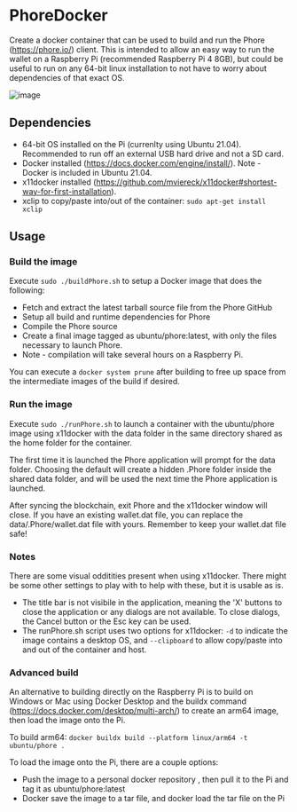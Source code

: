 # PhoreDocker
Create a docker container that can be used to build and run the Phore (https://phore.io/) client.  This is intended to allow an easy way to run the wallet on a Raspberry Pi (recommended Raspberry Pi 4 8GB), but could be useful to run on any 64-bit linux installation to not have to worry about dependencies of that exact OS.

![image](https://user-images.githubusercontent.com/6404377/118014460-405c1000-b321-11eb-94b2-fa8196c57efe.png)

## Dependencies
* 64-bit OS installed on the Pi (currenlty using Ubuntu 21.04).  Recommended to run off an external USB hard drive and not a SD card.
* Docker installed (https://docs.docker.com/engine/install/).  Note - Docker is included in Ubuntu 21.04.
* x11docker installed (https://github.com/mviereck/x11docker#shortest-way-for-first-installation).
* xclip to copy/paste into/out of the container: `sudo apt-get install xclip`

## Usage

### Build the image

Execute `sudo ./buildPhore.sh` to setup a Docker image that does the following:
* Fetch and extract the latest tarball source file from the Phore GitHub
* Setup all build and runtime dependencies for Phore
* Compile the Phore source
* Create a final image tagged as ubuntu/phore:latest, with only the files necessary to launch Phore.
* Note - compilation will take several hours on a Raspberry Pi.

You can execute a `docker system prune` after building to free up space from the intermediate images of the build if desired.

### Run the image

Execute `sudo ./runPhore.sh` to launch a container with the ubuntu/phore image using x11docker with the data folder in the same directory shared as the home folder for the container.  

The first time it is launched the Phore application will prompt for the data folder.  Choosing the default will create a hidden .Phore folder inside the shared data folder, and will be used the next time the Phore application is launched.  

After syncing the blockchain, exit Phore and the x11docker window will close.  If you have an existing wallet.dat file, you can replace the data/.Phore/wallet.dat file with yours.  Remember to keep your wallet.dat file safe!

### Notes

There are some visual odditities present when using x11docker.  There might be some other settings to play with to help with these, but it is usable as is.

* The title bar is not visibile in the application, meaning the 'X' buttons to close the application or any dialogs are not available.  To close dialogs, the Cancel button or the Esc key can be used.
* The runPhore.sh script uses two options for x11docker: `-d` to indicate the image contains a desktop OS, and `--clipboard` to allow copy/paste into and out of the container and host.

### Advanced build

An alternative to building directly on the Raspberry Pi is to build on Windows or Mac using Docker Desktop and the buildx command (https://docs.docker.com/desktop/multi-arch/) to create an arm64 image, then load the image onto the Pi.

To build arm64: `docker buildx build --platform linux/arm64 -t ubuntu/phore .`

To load the image onto the Pi, there are a couple options:
* Push the image to a personal docker repository , then pull it to the Pi and tag it as ubuntu/phore:latest
* Docker save the image to a tar file, and docker load the tar file on the Pi
